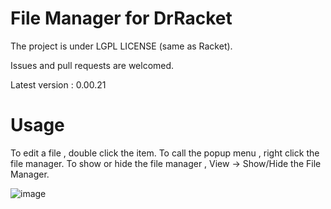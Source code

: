 # File Manager for DrRacket
The project is under LGPL LICENSE (same as Racket).

Issues and pull requests are welcomed.  
 
Latest version : 0.00.21  

# Usage
To edit a file , double click the item. 
To call the popup menu , right click the file manager. 
To show or hide the file manager , View -> Show/Hide the File Manager. 

![image](https://user-images.githubusercontent.com/22510026/42439375-5663ee04-8395-11e8-84e3-af6a89b32532.png)


